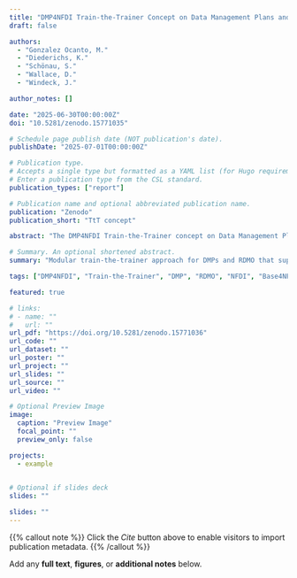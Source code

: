 ```yaml
---
title: "DMP4NFDI Train-the-Trainer Concept on Data Management Plans and RDMO"
draft: false

authors:
  - "Gonzalez Ocanto, M."
  - "Diederichs, K."
  - "Schönau, S."
  - "Wallace, D."
  - "Windeck, J."

author_notes: []

date: "2025-06-30T00:00:00Z"
doi: "10.5281/zenodo.15771035"

# Schedule page publish date (NOT publication's date).
publishDate: "2025-07-01T00:00:00Z"

# Publication type.
# Accepts a single type but formatted as a YAML list (for Hugo requirements).
# Enter a publication type from the CSL standard.
publication_types: ["report"]

# Publication name and optional abbreviated publication name.
publication: "Zenodo"
publication_short: "TtT concept"

abstract: "The DMP4NFDI Train-the-Trainer concept on Data Management Plans (DMPs) and RDMO is part of our mission to support the National Research Data Infrastructure (NFDI) by offering consortia-oriented, reusable training formats. These trainings aim to foster the creation and use of DMPs and SMPs across the NFDI, with RDMO as the central tool. This first version is based on an extensive requirement analysis carried out during the first project phase."

# Summary. An optional shortened abstract.
summary: "Modular train-the-trainer approach for DMPs and RDMO that supports learners at different levels of expertise"

tags: ["DMP4NFDI", "Train-the-Trainer", "DMP", "RDMO", "NFDI", "Base4NFDI"]

featured: true

# links:
# - name: ""
#   url: ""
url_pdf: "https://doi.org/10.5281/zenodo.15771036"
url_code: ""
url_dataset: ""
url_poster: ""
url_project: ""
url_slides: ""
url_source: ""
url_video: ""

# Optional Preview Image
image:
  caption: "Preview Image"
  focal_point: ""
  preview_only: false

projects:
  - example
  

# Optional if slides deck
slides: ""

slides: ""
---
```


{{% callout note %}}
Click the _Cite_ button above to enable visitors to import publication metadata.
{{% /callout %}}

Add any **full text**, **figures**, or **additional notes** below.
